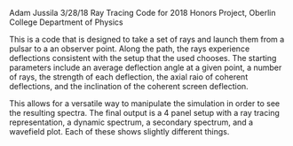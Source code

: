 Adam Jussila
3/28/18
Ray Tracing Code for 2018 Honors Project,
Oberlin College Department of Physics

This is a code that is designed to take a set of rays and launch them from a pulsar to a an observer point. Along the path, the rays experience deflections consistent with the setup that the used chooses. The starting parameters include an average deflection angle at a given point, a number of rays, the strength of each deflection, the axial raio of coherent deflections, and the inclination of the coherent screen deflection.

This allows for a versatile way to manipulate the simulation in order to see the resulting spectra. The final output is a 4 panel setup with a ray tracing representation, a dynamic spectrum, a secondary spectrum, and a wavefield plot. Each of these shows slightly different things.